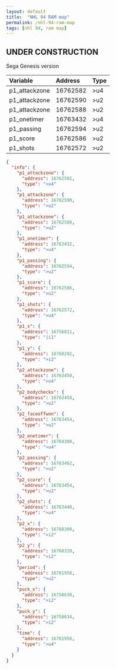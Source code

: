 ```yaml
---
layout: default
title:  "NHL 94 RAM map"
permalink: /nhl-94-ram-map
tags: [nhl 94, ram map]
---
```


## UNDER CONSTRUCTION

Sega Genesis version

| Variable       	   | Address          | Type |
|:-----------------|:-------------------|:--------------------------|
| p1_attackzone    | 16762582 | >u4       |
| p1_attackzone  |    16762590   | >u2             |
| p1_attackzone |      16762588 | >u2              |
| p1_onetimer  |     16763432| >u4         |
| p1_passing   |      16762594  | >u2           |  
| p1_score   |        16762586 | >u2              |
| p1_shots |    16762572   | >u2          |    



```json
{
  "info": {
    "p1_attackzone": {
      "address": 16762582,
      "type": ">u4"
    },
    "p1_attackzone": {
      "address": 16762590,
      "type": ">u2"
    },
    "p1_attackzone": {
      "address": 16762588,
      "type": ">u2"
    },
    "p1_onetimer": {
      "address": 16763432,
      "type": ">u4"
    },
    "p1_passing": {
      "address": 16762594,
      "type": ">u2"
    },
    "p1_score": {
      "address": 16762586,
      "type": ">u2"
    },
    "p1_shots": {
      "address": 16762572,
      "type": ">u4"
    },
    "p1_x": {
      "address": 16756811,
      "type": "|i1"
    },
    "p1_y": {
      "address": 16760292,
      "type": ">i2"
    },
    "p2_attackzone": {
      "address": 16763450,
      "type": ">u4"
    },
    "p2_bodychecks": {
      "address": 16763458,
      "type": ">u2"
    },
    "p2_faceoffwon": {
      "address": 16763454,
      "type": ">u2"
    },
    "p2_onetimer": {
      "address": 16764300,
      "type": ">u4"
    },
    "p2_passing": {
      "address": 16763462,
      "type": ">u2"
    },
    "p2_score": {
      "address": 16763454,
      "type": ">u2"
    },
    "p2_shots": {
      "address": 16763440,
      "type": ">u4"
    },
    "p2_x": {
      "address": 16760300,
      "type": ">i2"
    },
    "p2_y": {
      "address": 16760320,
      "type": ">i2"
    },
    "period": {
      "address": 16761958,
      "type": ">u2"
    },
    "puck_x": {
      "address": 16758630,
      "type": ">i2"
    },
    "puck_y": {
      "address": 16758634,
      "type": ">i2"
    },
    "time": {
      "address": 16761958,
      "type": ">u4"
    }
  }
}
```